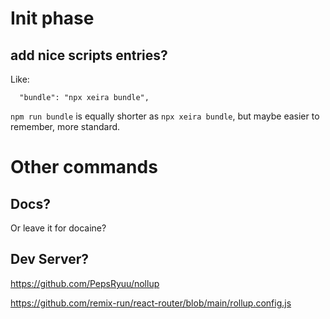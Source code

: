 # Init phase

## add nice scripts entries?

Like:

```
  "bundle": "npx xeira bundle",
```

`npm run bundle` is equally shorter as `npx xeira bundle`, but maybe easier to remember, more standard.

# Other commands


## Docs?

Or leave it for docaine?


## Dev Server?

https://github.com/PepsRyuu/nollup







https://github.com/remix-run/react-router/blob/main/rollup.config.js
